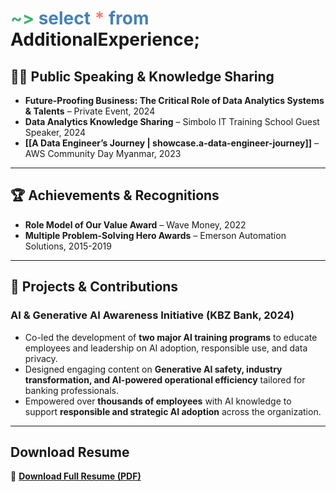 
# <span style="color:MediumSeaGreen">~></span> <span style="color:SteelBlue">select</span> <span style="color:Salmon">*</span> <span style="color:SteelBlue">from</span> **AdditionalExperience;**

## 🧑‍🏫 **Public Speaking & Knowledge Sharing**  
- **Future-Proofing Business: The Critical Role of Data Analytics Systems & Talents** – Private Event, 2024  
- **Data Analytics Knowledge Sharing** – Simbolo IT Training School Guest Speaker, 2024  
- **[[A Data Engineer’s Journey | showcase.a-data-engineer-journey]]** – AWS Community Day Myanmar, 2023  

---

## 🏆 **Achievements & Recognitions**  
- **Role Model of Our Value Award** – Wave Money, 2022  
- **Multiple Problem-Solving Hero Awards** – Emerson Automation Solutions, 2015-2019  

---

## 🤖 **Projects & Contributions**  
### **AI & Generative AI Awareness Initiative** (KBZ Bank, 2024)  
- Co-led the development of **two major AI training programs** to educate employees and leadership on AI adoption, responsible use, and data privacy.  
- Designed engaging content on **Generative AI safety, industry transformation, and AI-powered operational efficiency** tailored for banking professionals.  
- Empowered over **thousands of employees** with AI knowledge to support **responsible and strategic AI adoption** across the organization.  

---

## **Download Resume**  
📄 **[Download Full Resume (PDF)](your-download-link-here)**  

